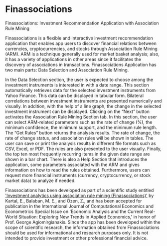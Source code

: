 # Finassociations
Finassociations: Investment Recommendation Application with Association Rule Mining

Finassociations is a flexible and interactive investment recommendation application that enables app users to discover financial relations between currencies, cryptocurrencies, and stocks through Association Rule Mining (ARM). ARM is a technique generally used for market basket analysis; also, it has a variety of applications in other areas since it facilitates the discovery of associations in transactions. Finassociations Application has two main parts: Data Selection and Association Rule Mining. 

In the Data Selection section, the user is expected to choose among the investment instruments is interested in with a date range. This section automatically retrieves data for the selected investment instruments from Yahoo Finance. This data can be displayed in tabular form. Bilateral correlations between investment instruments are presented numerically and visually. In addition, with the help of a line graph, the change in the selected investment instrument can be displayed. Clicking on the “Next” button activates the Association Rule Mining Section tab. In this section, the user can select ARM-related parameters such as the rate of change (%), the minimum confidence, the minimum support, and the minimum rule length. The “Get Rules” button returns the analysis results. The rate of change, the rate of change status, and association rules will be shown in tables.  The user can save or print the analysis results in different file formats such as CSV, Excel, or PDF. The rules are also presented to the user visually. Finally, the top ten most frequently recurring items in the given date range are shown in a bar chart. There is also a Help Section that introduces the application, some parameters associated with the ARM and gives information on how to read the rules obtained. Furthermore, users can request more financial instruments (currency, cryptocurrency, or stock market data) to analyze if needed.

Finassociations has been developed as part of a scientific study entitled <a href="https://www.inderscience.com/info/ingeneral/forthcoming.php?jcode=ijcee" target="_blank">'Investment analytics using association rule mining (Finassociations)'</a> by Kartal, E., Balaban, M. E., and Özen, Z., and has been accepted for publication in the International Journal of Computational Economics and Econometrics Special Issue on 'Economic Analysis and the Current Real-World Situation: Exploring New Trends in Applied Economics,' in honor of Prof. George Agiomirgianakis. Since the app has been developed within the scope of scientific research, the information obtained from Finassociations should be used for informational and research purposes only. It is not intended to provide investment or other professional financial advice.
